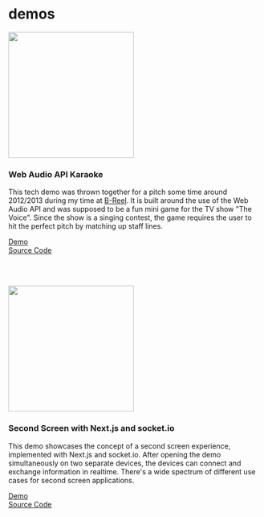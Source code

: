 # demos


[<img src="https://demo-karaoke.artofrawr.com/images/karaoke.jpg" width="250" />](https://github.com/artofrawr/demo-karaoke)

### Web Audio API Karaoke
This tech demo was thrown together for a pitch some time around 2012/2013 during my time at [B-Reel](https://www.b-reel.com). It is built around the use of the Web Audio API and was supposed to be a fun mini game for the TV show "The Voice". Since the show is a singing contest, the game requires the user to hit the perfect pitch by matching up staff lines.

[Demo](http://demo-karaoke.artofrawr.com/)  
[Source Code](https://github.com/artofrawr/demo-karaoke)  

<br>  
<br>  

[<img src="https://demo-secondscreen.artofrawr.com/static/secondscreen.jpg" width="250" />](https://github.com/artofrawr/demo-secondscreen)

### Second Screen with Next.js and socket.io 
This demo showcases the concept of a second screen experience, implemented with Next.js and socket.io. After opening the demo simultaneously on two separate devices, the devices can connect and exchange information in realtime. There's a wide spectrum of different use cases for second screen applications.

[Demo](https://demo-secondscreen.artofrawr.com)  
[Source Code](https://github.com/artofrawr/demo-secondscreen)  

